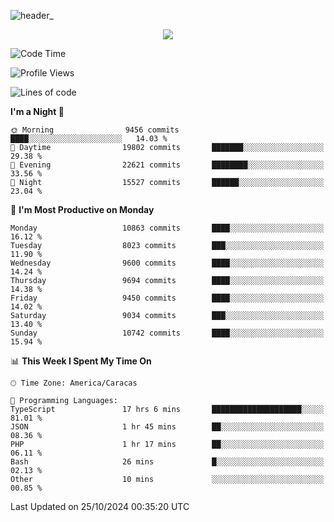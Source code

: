 ![header_](https://github.com/user-attachments/assets/4010d822-ccdc-4198-b608-18c773338d18)


<p align="center">
  <a href="http://www.github.com/thevacs">
    <img src="https://github-readme-streak-stats.herokuapp.com/?user=thevacs&stroke=ffffff&background=1c1917&ring=0891b2&fire=0891b2&currStreakNum=ffffff&currStreakLabel=0891b2&sideNums=ffffff&sideLabels=ffffff&dates=ffffff&hide_border=true" />
  </a>
</p>

<!--START_SECTION:waka-->
![Code Time](http://img.shields.io/badge/Code%20Time-2%2C998%20hrs%208%20mins-blue)

![Profile Views](http://img.shields.io/badge/Profile%20Views-0-blue)

![Lines of code](https://img.shields.io/badge/From%20Hello%20World%20I%27ve%20Written-9.9%20million%20lines%20of%20code-blue)

**I'm a Night 🦉** 

```text
🌞 Morning                9456 commits        ████░░░░░░░░░░░░░░░░░░░░░   14.03 % 
🌆 Daytime                19802 commits       ███████░░░░░░░░░░░░░░░░░░   29.38 % 
🌃 Evening                22621 commits       ████████░░░░░░░░░░░░░░░░░   33.56 % 
🌙 Night                  15527 commits       ██████░░░░░░░░░░░░░░░░░░░   23.04 % 
```
📅 **I'm Most Productive on Monday** 

```text
Monday                   10863 commits       ████░░░░░░░░░░░░░░░░░░░░░   16.12 % 
Tuesday                  8023 commits        ███░░░░░░░░░░░░░░░░░░░░░░   11.90 % 
Wednesday                9600 commits        ████░░░░░░░░░░░░░░░░░░░░░   14.24 % 
Thursday                 9694 commits        ████░░░░░░░░░░░░░░░░░░░░░   14.38 % 
Friday                   9450 commits        ████░░░░░░░░░░░░░░░░░░░░░   14.02 % 
Saturday                 9034 commits        ███░░░░░░░░░░░░░░░░░░░░░░   13.40 % 
Sunday                   10742 commits       ████░░░░░░░░░░░░░░░░░░░░░   15.94 % 
```


📊 **This Week I Spent My Time On** 

```text
🕑︎ Time Zone: America/Caracas

💬 Programming Languages: 
TypeScript               17 hrs 6 mins       ████████████████████░░░░░   81.01 % 
JSON                     1 hr 45 mins        ██░░░░░░░░░░░░░░░░░░░░░░░   08.36 % 
PHP                      1 hr 17 mins        ██░░░░░░░░░░░░░░░░░░░░░░░   06.11 % 
Bash                     26 mins             █░░░░░░░░░░░░░░░░░░░░░░░░   02.13 % 
Other                    10 mins             ░░░░░░░░░░░░░░░░░░░░░░░░░   00.85 % 
```


 Last Updated on 25/10/2024 00:35:20 UTC
<!--END_SECTION:waka-->
